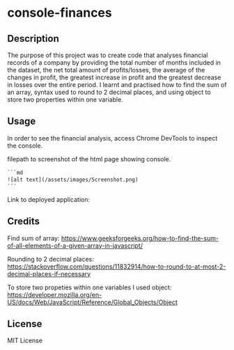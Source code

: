 # console-finances

## Description

The purpose of this project was to create code that analyses financial records of a company by providing the total number of months included in the dataset, the net total amount of profits/losses, the average of the changes in profit, the greatest increase in profit and the greatest decrease in losses over the entire period. I learnt and practised how to find the sum of an array, syntax used to round to 2 decimal places, and using object to store two properties within one variable.

## Usage
In order to see the financial analysis, access Chrome DevTools to inspect the console.

filepath to screenshot of the html page showing console.

    ```md
    ![alt text](/assets/images/Screenshot.png)
    ```

Link to deployed application:

## Credits
Find sum of array: https://www.geeksforgeeks.org/how-to-find-the-sum-of-all-elements-of-a-given-array-in-javascript/

Rounding to 2 decimal places: https://stackoverflow.com/questions/11832914/how-to-round-to-at-most-2-decimal-places-if-necessary

To store two propeties within one variables I used object: https://developer.mozilla.org/en-US/docs/Web/JavaScript/Reference/Global_Objects/Object

## License

MIT License

